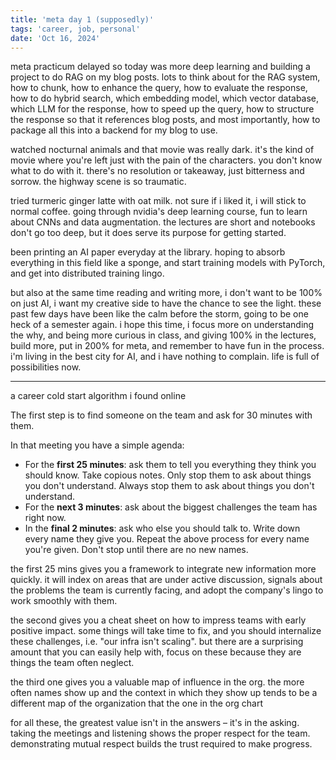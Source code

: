 ```yaml
---
title: 'meta day 1 (supposedly)'
tags: 'career, job, personal'
date: 'Oct 16, 2024'
---
```


meta practicum delayed so today was more deep learning and building a project to do RAG on my blog posts. lots to think about for the RAG system, how to chunk, how to enhance the query, how to evaluate the response, how to do hybrid search, which embedding model, which vector database, which LLM for the response, how to speed up the query, how to structure the response so that it references blog posts, and most importantly, how to package all this into a backend for my blog to use.

watched nocturnal animals and that movie was really dark. it's the kind of movie where you're left just with the pain of the characters. you don't know what to do with it. there's no resolution or takeaway, just bitterness and sorrow. the highway scene is so traumatic.

tried turmeric ginger latte with oat milk. not sure if i liked it, i will stick to normal coffee. going through nvidia's deep learning course, fun to learn about CNNs and data augmentation. the lectures are short and notebooks don't go too deep, but it does serve its purpose for getting started.

been printing an AI paper everyday at the library. hoping to absorb everything in this field like a sponge, and start training models with PyTorch, and get into distributed training lingo.

but also at the same time reading and writing more, i don't want to be 100% on just AI, i want my creative side to have the chance to see the light. these past few days have been like the calm before the storm, going to be one heck of a semester again. i hope this time, i focus more on understanding the why, and being more curious in class, and giving 100% in the lectures, build more, put in 200% for meta, and remember to have fun in the process. i'm living in the best city for AI, and i have nothing to complain. life is full of possibilities now.

---

a career cold start algorithm i found online

The first step is to find someone on the team and ask for 30 minutes with them.

In that meeting you have a simple agenda:

- For the **first 25 minutes**: ask them to tell you everything they think you should know. Take copious notes. Only stop them to ask about things you don't understand. Always stop them to ask about things you don't understand.
- For the **next 3 minutes**: ask about the biggest challenges the team has right now.
- In the **final 2 minutes**: ask who else you should talk to. Write down every name they give you.
  Repeat the above process for every name you're given. Don't stop until there are no new names.

the first 25 mins gives you a framework to integrate new information more quickly. it will index on areas that are under active discussion, signals about the problems the team is currently facing, and adopt the company's lingo to work smoothly with them.

the second gives you a cheat sheet on how to impress teams with early positive impact. some things will take time to fix, and you should internalize these challenges, i.e. "our infra isn't scaling". but there are a surprising amount that you can easily help with, focus on these because they are things the team often neglect.

the third one gives you a valuable map of influence in the org. the more often names show up and the context in which they show up tends to be a different map of the organization that the one in the org chart

for all these, the greatest value isn't in the answers – it's in the asking. taking the meetings and listening shows the proper respect for the team. demonstrating mutual respect builds the trust required to make progress.
